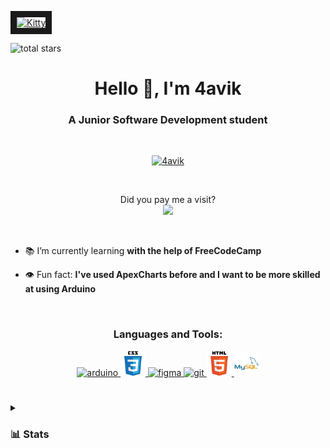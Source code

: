 <a href="https://soundcloud.com/minuskx/bit1?in=minuskx/sets/byte-1&utm_source=clipboard&utm_medium=text&utm_campaign=social_sharing" target="_blank"><img src="https://res.cloudinary.com/dk-find-out/image/upload/q_80,w_1920,f_auto/DCTM_Penguin_UK_DK_AL697473_RGB_PNG_namnse.jpg" 
alt="Kitty" width="100" height="100" border="10" /></a>

<p>
      <a href="https://github.com/4avik?tab=repositories&sort=stargazers">
       <img align="left" alt="total stars" title="Total stars on GitHub" src="https://custom-icon-badges.demolab.com/github/stars/4avik?color=214074&style=for-the-badge&labelColor=0f2851&logo=star"/></a>
</p>
 
<h1 align="center">Hello 👋, I'm 4avik</h1>
<h3 align="center">A Junior Software Development student</h3>



 
<p align="center"> <a href="https://github.com/ryo-ma/github-profile-trophy"><img src="https://github-profile-trophy.vercel.app/?username=4avik" alt="4avik" /></a> </p>


 
 
<p align="center">
   Did you pay me a visit?<br>
  <img src="https://profile-counter.glitch.me/{4avik}/count.svg" />
</p>

 
- 📚 I’m currently learning **with the help of FreeCodeCamp**

- 👁 Fun fact: **I've used ApexCharts before and I want to be more skilled at using Arduino**

 

<h3 align="center">Languages and Tools:</h3>
<p align="center"> <a href="https://www.arduino.cc/" target="_blank" rel="noreferrer"> <img src="https://cdn.worldvectorlogo.com/logos/arduino-1.svg" alt="arduino" width="40" height="40"/> </a> <a href="https://www.w3schools.com/css/" target="_blank" rel="noreferrer"> <img src="https://raw.githubusercontent.com/devicons/devicon/master/icons/css3/css3-original-wordmark.svg" alt="css3" width="40" height="40"/> </a> <a href="https://www.figma.com/" target="_blank" rel="noreferrer"> <img src="https://www.vectorlogo.zone/logos/figma/figma-icon.svg" alt="figma" width="40" height="40"/> </a> <a href="https://git-scm.com/" target="_blank" rel="noreferrer"> <img src="https://www.vectorlogo.zone/logos/git-scm/git-scm-icon.svg" alt="git" width="40" height="40"/> </a> <a href="https://www.w3.org/html/" target="_blank" rel="noreferrer"> <img src="https://raw.githubusercontent.com/devicons/devicon/master/icons/html5/html5-original-wordmark.svg" alt="html5" width="40" height="40"/> </a> <a href="https://www.mysql.com/" target="_blank" rel="noreferrer"> <img src="https://raw.githubusercontent.com/devicons/devicon/master/icons/mysql/mysql-original-wordmark.svg" alt="mysql" width="40" height="40"/> </a> </p>


#
  <details>
  <summary><h3>📊 Stats</h3></summary>

  <p><img align="right" width="440" src="https://github-readme-stats.vercel.app/api/top-langs?username=4avik&show_icons=true&theme=merko&title_color=8611a6&text_color=2ebca6&bg_color=1a191a&locale=en&layout=compact" alt="Most used languages" /></p>


  <p>&nbsp;<img align="left"  width="440" src="https://github-readme-stats.vercel.app/api?username=4avik&show_icons=true&theme=merko&title_color=116da6&text_color=2ebca6&bg_color=1a191a&locale=en" alt="Github stats" /></p>

  <p align="left"><img align="center"  width="440" src="https://streak-stats.demolab.com/?user=4avik&theme=gruvbox&border_radius=4.5" alt="Current streak" /></p>
  
<a href="https://media.istockphoto.com/id/1018078858/photo/gorgeous-ginger-cat-on-isolated-black-background.jpg?s=612x612&w=0&k=20&c=47yGoaN8LMsLCMKhScisycwaGnZdKTNvdTq61mHTLBo=" target="_blank"><img align="right" src="https://www.killarneycat.com/wp-content/uploads/sites/257/2022/04/17-1.png" 
alt="Kitty" width="100" height="100" border="10" /></a>
  
<!---
4avik/4avik is a ✨ special ✨ repository because its `README.md` (this file) appears on your GitHub profile.
You can click the Preview link to take a look at your changes.
--->
